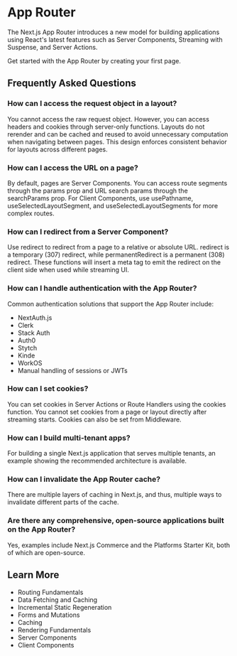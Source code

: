 # App Router

The Next.js App Router introduces a new model for building applications using React's latest features such as Server Components, Streaming with Suspense, and Server Actions.

Get started with the App Router by creating your first page.

## Frequently Asked Questions

### How can I access the request object in a layout?

You cannot access the raw request object. However, you can access headers and cookies through server-only functions. Layouts do not rerender and can be cached and reused to avoid unnecessary computation when navigating between pages. This design enforces consistent behavior for layouts across different pages.

### How can I access the URL on a page?

By default, pages are Server Components. You can access route segments through the params prop and URL search params through the searchParams prop. For Client Components, use usePathname, useSelectedLayoutSegment, and useSelectedLayoutSegments for more complex routes.

### How can I redirect from a Server Component?

Use redirect to redirect from a page to a relative or absolute URL. redirect is a temporary (307) redirect, while permanentRedirect is a permanent (308) redirect. These functions will insert a meta tag to emit the redirect on the client side when used while streaming UI.

### How can I handle authentication with the App Router?

Common authentication solutions that support the App Router include:
- NextAuth.js
- Clerk
- Stack Auth
- Auth0
- Stytch
- Kinde
- WorkOS
- Manual handling of sessions or JWTs

### How can I set cookies?

You can set cookies in Server Actions or Route Handlers using the cookies function. You cannot set cookies from a page or layout directly after streaming starts. Cookies can also be set from Middleware.

### How can I build multi-tenant apps?

For building a single Next.js application that serves multiple tenants, an example showing the recommended architecture is available.

### How can I invalidate the App Router cache?

There are multiple layers of caching in Next.js, and thus, multiple ways to invalidate different parts of the cache.

### Are there any comprehensive, open-source applications built on the App Router?

Yes, examples include Next.js Commerce and the Platforms Starter Kit, both of which are open-source.

## Learn More

- Routing Fundamentals
- Data Fetching and Caching
- Incremental Static Regeneration
- Forms and Mutations
- Caching
- Rendering Fundamentals
- Server Components
- Client Components